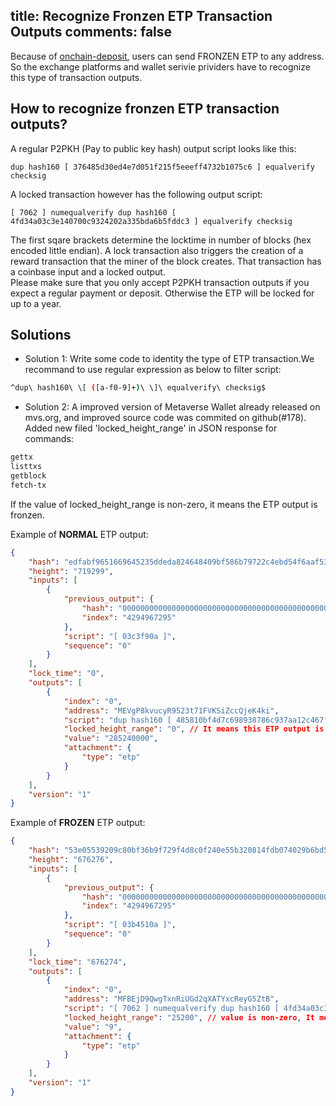 title: Recognize Fronzen ETP Transaction Outputs
comments: false
---
Because of [onchain-deposit](/docs/features-onchain-deposit.html), users can send FRONZEN ETP to any address. So the exchange platforms and wallet serivie prividers have to recognize this type of transaction outputs.  

## How to recognize fronzen ETP transaction outputs?
A regular P2PKH (Pay to public key hash) output script looks like this:
```
dup hash160 [ 376485d30ed4e7d051f215f5eeeff4732b1075c6 ] equalverify checksig
```

A locked transaction however has the following output script:
```
[ 7062 ] numequalverify dup hash160 [ 4fd34a03c3e140700c9324202a335bda6b5fddc3 ] equalverify checksig
```

The first sqare brackets determine the locktime in number of blocks (hex encoded little endian).
A lock transaction also triggers the creation of a reward transaction that the miner of the block creates. That transaction has a coinbase input and a locked output.  
Please make sure that you only accept P2PKH transaction outputs if you expect a regular payment or deposit. Otherwise the ETP will be locked for up to a year.

## Solutions
* Solution 1: Write some code to identity the type of ETP transaction.We recommand to use regular expression as below to filter script:
```bash
^dup\ hash160\ \[ ([a-f0-9]+)\ \]\ equalverify\ checksig$
```

* Solution 2:
A improved version of Metaverse Wallet already released on mvs.org, and improved source code was commited on github(#178).
Added new filed 'locked_height_range' in JSON response for commands:
```bash
gettx
listtxs
getblock
fetch-tx
```
If the value of locked_height_range is non-zero, it means the ETP output is fronzen.

Example of **NORMAL** ETP output:
```json
{
    "hash": "edfabf9651669645235ddeda824648409bf586b79722c4ebd54f6aaf53de58f8",
    "height": "719299",
    "inputs": [
        {
            "previous_output": {
                "hash": "0000000000000000000000000000000000000000000000000000000000000000",
                "index": "4294967295"
            },
            "script": "[ 03c3f90a ]",
            "sequence": "0"
        }
    ],
    "lock_time": "0",
    "outputs": [
        {
            "index": "0",
            "address": "MEVgP8kvucyR9523t71FVKSiZccQjeK4ki",
            "script": "dup hash160 [ 485810bf4d7c698938786c937aa12c467f8261a9 ] equalverify checksig",
            "locked_height_range": "0", // It means this ETP output is available.
            "value": "285240000",
            "attachment": {
                "type": "etp"
            }
        }
    ],
    "version": "1"
}
```

Example of **FROZEN** ETP output:
```json
{
    "hash": "53e05539209c80bf36b9f729f4d8c0f240e55b320814fdb074029b6bd5d3e967",
    "height": "676276",
    "inputs": [
        {
            "previous_output": {
                "hash": "0000000000000000000000000000000000000000000000000000000000000000",
                "index": "4294967295"
            },
            "script": "[ 03b4510a ]",
            "sequence": "0"
        }
    ],
    "lock_time": "676274",
    "outputs": [
        {
            "index": "0",
            "address": "MFBEjD9QwgTxnRiUGd2qXATYxcReyG5ZtB",
            "script": "[ 7062 ] numequalverify dup hash160 [ 4fd34a03c3e140700c9324202a335bda6b5fddc3 ] equalverify checksig",
            "locked_height_range": "25200", // value is non-zero, It means FRONZEN ETP will be unlocked after how many blocks.
            "value": "9",
            "attachment": {
                "type": "etp"
            }
        }
    ],
    "version": "1"
}
```
